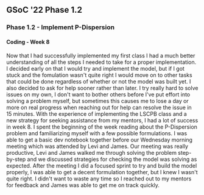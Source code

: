 ## GSoC '22 Phase 1.2

### Phase 1.2 - Implement P-Dispersion

#### Coding - Week 8
Now that I had successfully implemented my first class I had a much better understanding of all the steps I needed to take for a proper implementation. I decided early on that I would try and implement the model, but if I got stuck and the fomulation wasn't quite right I would move on to other tasks that could be done regardless of whether or not the model was built yet. I also decided to ask for help sooner rather than later. I try really hard to solve issues on my own, I don't want to bother others before I've put effort into solving a problem myself, but sometimes this causes me to lose a day or more on real progress when reaching out for help can resolve the issue in 15 minutes. With the experience of implementing the LSCPB class and a new strategy for seeking assistance from my mentors, I had a lot of success in week 8. I spent the beginning of the week reading about the P-Dispersion problem and familiarizing myself with a few possible formulations. I was able to get a basic dev notebook together before our Wednesday morning meeting which was attended by Levi and James. Our meeting was really productive, Levi and James walked me through solving the problem step-by-step and we discussed strategies for checking the model was solving as expected. After the meeting I did a focused sprint to try and build the model properly, I was able to get a decent formulation together, but I knew I wasn't quite right. I didn't want to waste any time so I reached out to my mentors for feedback and James was able to get me on track quickly. 
